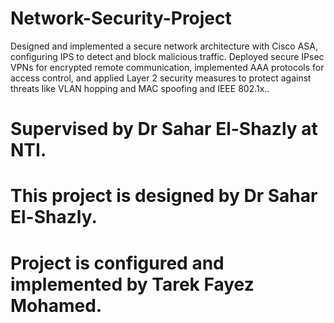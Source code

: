 # Network-Security-Project
Designed and implemented a secure network architecture with Cisco ASA, configuring IPS to detect and block malicious traffic. Deployed secure IPsec VPNs for encrypted remote communication, implemented AAA protocols for access control, and applied Layer 2 security measures to protect against threats like VLAN hopping and MAC spoofing and IEEE 802.1x..
# Supervised by Dr Sahar El-Shazly at NTI.
# This project is designed by Dr Sahar El-Shazly.
# Project is configured and implemented by Tarek Fayez Mohamed.
